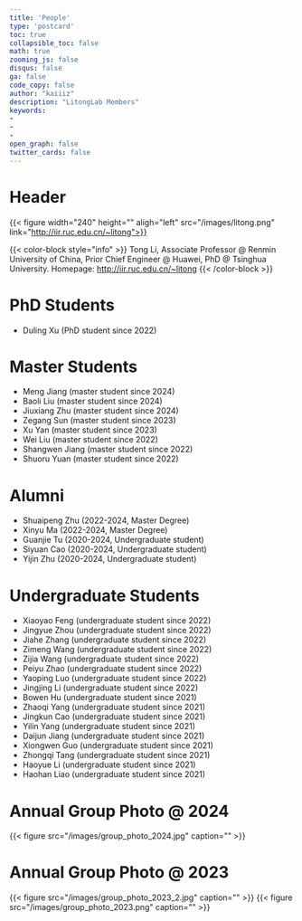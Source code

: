 ```yaml
---
title: 'People'
type: 'postcard'
toc: true 
collapsible_toc: false
math: true
zooming_js: false
disqus: false 
ga: false 
code_copy: false
author: "kaiiiz"
description: "LitongLab Members"
keywords:
-
-
- 
open_graph: false
twitter_cards: false
---
```


# Header

{{< figure width="240" height="" aligh="left" src="/images/litong.png" link="http://iir.ruc.edu.cn/~litong">}}

{{< color-block style="info" >}}
Tong Li, Associate Professor @ Renmin University of China, Prior Chief Engineer @ Huawei, PhD @ Tsinghua University. Homepage: http://iir.ruc.edu.cn/~litong
{{< /color-block >}}


# PhD Students

- Duling Xu (PhD student since 2022)
  
# Master Students

- Meng Jiang (master student since 2024)
- Baoli Liu (master student since 2024)
- Jiuxiang Zhu (master student since 2024)
- Zegang Sun (master student since 2023)
- Xu Yan (master student since 2023)
- Wei Liu (master student since 2022)
- Shangwen Jiang (master student since 2022)
- Shuoru Yuan (master student since 2022)

# Alumni
- Shuaipeng Zhu (2022-2024, Master Degree)
- Xinyu Ma (2022-2024, Master Degree)
- Guanjie Tu (2020-2024, Undergraduate student)
- Siyuan Cao (2020-2024, Undergraduate student)
- Yijin Zhu (2020-2024, Undergraduate student)

# Undergraduate Students

- Xiaoyao Feng (undergraduate student since 2022)
- Jingyue Zhou (undergraduate student since 2022)
- Jiahe Zhang (undergraduate student since 2022)
- Zimeng Wang (undergraduate student since 2022)
- Zijia Wang (undergraduate student since 2022)
- Peiyu Zhao (undergraduate student since 2022)
- Yaoping Luo (undergraduate student since 2022)
- Jingjing Li (undergraduate student since 2022)
- Bowen Hu (undergraduate student since 2021)
- Zhaoqi Yang (undergraduate student since 2021)
- Jingkun Cao (undergraduate student since 2021)
- Yilin Yang (undergraduate student since 2021)
- Daijun Jiang (undergraduate student since 2021)
- Xiongwen Guo (undergraduate student since 2021)
- Zhongqi Tang (undergraduate student since 2021)
- Haoyue Li (undergraduate student since 2021)
- Haohan Liao (undergraduate student since 2021)



# Annual Group Photo @ 2024
{{< figure src="/images/group_photo_2024.jpg" caption="" >}}

# Annual Group Photo @ 2023

{{< figure src="/images/group_photo_2023_2.jpg" caption="" >}}
{{< figure src="/images/group_photo_2023.png" caption="" >}}


